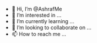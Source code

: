 - 👋 Hi, I’m @AshrafMe
- 👀 I’m interested in ...
- 🌱 I’m currently learning ...
- 💞️ I’m looking to collaborate on ...
- 📫 How to reach me ...

<!---
AshrafMe/AshrafMe is a ✨ special ✨ repository because its `README.md` (this file) appears on your GitHub profile.
You can click the Preview link to take a look at your changes.
--->
